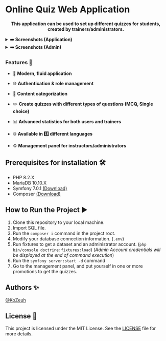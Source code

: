 # Online Quiz Web Application #

<p align="center">
   <strong>This application can be used to set up different quizzes for students, created by trainers/administrators.</strong>
</p>

<details>
  <summary><strong>➡️ Screenshots (Application)</strong></summary><br/>
  <img src="https://github.com/KoZeuh/Quiz-Project-ESGI/blob/main/screenshots/home_not_connected.png" width="280" target="_blank"/>
  <img src="https://github.com/KoZeuh/Quiz-Project-ESGI/blob/main/screenshots/login.png" width="280" target="_blank"/>
  <img src="https://github.com/KoZeuh/Quiz-Project-ESGI/blob/main/screenshots/register.png" width="280" target="_blank"/>
  <img src="https://github.com/KoZeuh/Quiz-Project-ESGI/blob/main/screenshots/home_connected_no_recent_quiz.png" width="280" target="_blank"/>
  <img src="https://github.com/KoZeuh/Quiz-Project-ESGI/blob/main/screenshots/profile.png" width="280" target="_blank"/>
  <img src="https://github.com/KoZeuh/Quiz-Project-ESGI/blob/main/screenshots/list_quiz.png" width="280" target="_blank"/>
  <img src="https://github.com/KoZeuh/Quiz-Project-ESGI/blob/main/screenshots/quiz_question.png" width="280" target="_blank"/>
  <img src="https://github.com/KoZeuh/Quiz-Project-ESGI/blob/main/screenshots/quiz_question_with_progressbar.png" width="280" target="_blank"/>
  <img src="https://github.com/KoZeuh/Quiz-Project-ESGI/blob/main/screenshots/quiz_result.png" width="280" target="_blank"/>
</details>

<details>
  <summary><strong>➡️ Screenshots (Admin)</strong></summary><br/>
  <img src="https://github.com/KoZeuh/Quiz-Project-ESGI/blob/main/screenshots/home_admin.png" width="280" target="_blank"/>
  <img src="https://github.com/KoZeuh/Quiz-Project-ESGI/blob/main/screenshots/stats_admin_list_promo.png" width="280" target="_blank"/>
  <img src="https://github.com/KoZeuh/Quiz-Project-ESGI/blob/main/screenshots/stats_admin_list_users.png" width="280" target="_blank"/>
</details>

### Features 🚀

- 🌌 **Modern, fluid application**

- 🌐 **Authentication & role management**

- 🔄 **Content categorization**

- ✏️ **Create quizzes with different types of questions (MCQ, Single choice)**

- 📊 **Advanced statistics for both users and trainers**

- 🌐 **Available in 5️⃣ different languages**

- ⚙️ **Management panel for instructors/administrators**
  

## Prerequisites for installation 🛠️

- PHP 8.2.X
- MariaDB 10.10.X
- Symfony 7.0.1 [(Download)](https://symfony.com/download)
- Composer [(Download)](https://getcomposer.org/download/)

## How to Run the Project ▶️

1. Clone this repository to your local machine.
2. Import SQL file.
3. Run the `composer i` command in the project root.
4. Modify your database connection information. (`.env`)
5. Run fixtures to get a dataset and an administrator account. (`php bin/console doctrine:fixtures:load`) (_Admin Account credentials will be displayed at the end of command execution_)
6. Run the `symfony server:start -d` command
7. Go to the management panel, and put yourself in one or more promotions to get the quizzes.


## Authors ✨

[@KoZeuh](https://github.com/KoZeuh)
  
## License 📄

This project is licensed under the MIT License. See the [LICENSE](LICENSE) file for more details.

